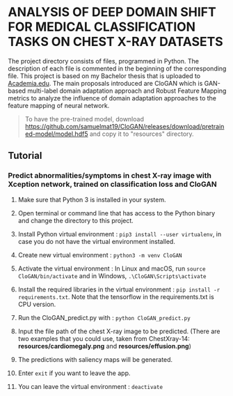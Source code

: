 # ANALYSIS OF DEEP DOMAIN SHIFT FOR MEDICAL CLASSIFICATION TASKS ON CHEST X-RAY DATASETS

The project directory consists of files, programmed in Python. The description of each file is commented in the beginning of the corresponding file. This project is based on my Bachelor thesis that is uploaded to [Academia.edu](
https://www.academia.edu/43566298/ANALYSIS_OF_DEEP_DOMAIN_SHIFT_FOR_MEDICAL_CLASSIFICATION_TASKS_ON_CHEST_X-RAY_DATASETS?source=swp_share
). The main proposals introduced are CloGAN which is GAN-based multi-label domain adaptation approach and Robust Feature Mapping metrics to analyze the influence of domain adaptation approaches to the feature mapping of neural network.

>To have the pre-trained model, download https://github.com/samuelmat19/CloGAN/releases/download/pretrained-model/model.hdf5 and copy it to "resources" directory.

## Tutorial

### Predict abnormalities/symptoms in chest X-ray image with Xception network, trained on classification loss and CloGAN

1. Make sure that Python 3 is installed in your system.
2. Open terminal or command line that has access to the Python binary and change the directory to this project.
3. Install Python virtual environment : `pip3 install --user virtualenv`, in case you do not have the virtual environment installed.
4. Create new virtual environment : `python3 -m venv CloGAN`
5. Activate the virtual environment : In Linux and macOS, run `source CloGAN/bin/activate` and in Windows, `.\CloGAN\Scripts\activate`
6. Install the required libraries in the virtual environment : `pip install -r requirements.txt`. Note that the tensorflow in the requirements.txt is CPU version.
7. Run the CloGAN_predict.py with : `python CloGAN_predict.py`

8. Input the file path of the chest X-ray image to be predicted. (There are two examples that you could use, taken from ChestXray-14: **resources/cardiomegaly.png** and **resources/effusion.png**)
9. The predictions with saliency maps will be generated.
10. Enter `exit` if you want to leave the app.

11. You can leave the virtual environment : `deactivate`
